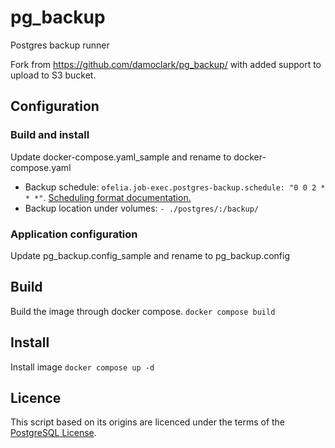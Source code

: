 # pg_backup

Postgres backup runner

Fork from https://github.com/damoclark/pg_backup/ with added support to upload to S3 bucket.

## Configuration

### Build and install

Update docker-compose.yaml_sample and rename to docker-compose.yaml

* Backup schedule: ``ofelia.job-exec.postgres-backup.schedule: "0 0 2 * * *"``. [Scheduling format documentation.](https://godoc.org/github.com/robfig/cronhttps:/)
* Backup location under volumes: ``- ./postgres/:/backup/``

### Application configuration

Update pg_backup.config_sample and rename to pg_backup.config

## Build

Build the image through docker compose.
``docker compose build``

## Install

Install image
``docker compose up -d``

## Licence

This script based on its origins are licenced under the terms of the [PostgreSQL License](https://wiki.postgresql.org/wiki/PostgreSQL_wiki:Copyrights).
